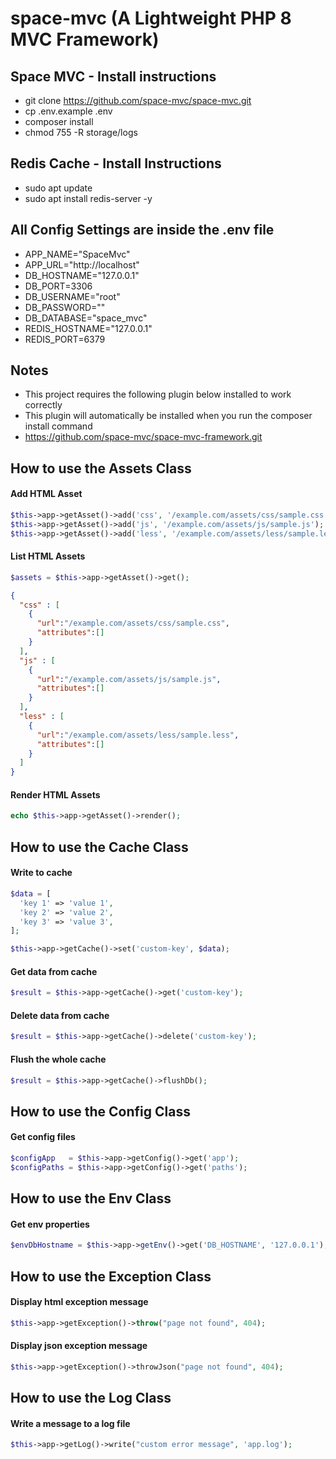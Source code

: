 # space-mvc (A Lightweight PHP 8 MVC Framework)

## Space MVC - Install instructions
- git clone https://github.com/space-mvc/space-mvc.git
- cp .env.example .env
- composer install
- chmod 755 -R storage/logs

## Redis Cache - Install Instructions
- sudo apt update
- sudo apt install redis-server -y

## All Config Settings are inside the .env file
- APP_NAME="SpaceMvc"
- APP_URL="http://localhost"
- DB_HOSTNAME="127.0.0.1"
- DB_PORT=3306
- DB_USERNAME="root"
- DB_PASSWORD=""
- DB_DATABASE="space_mvc"
- REDIS_HOSTNAME="127.0.0.1"
- REDIS_PORT=6379

## Notes
- This project requires the following plugin below installed to work correctly
- This plugin will automatically be installed when you run the composer install command
- https://github.com/space-mvc/space-mvc-framework.git

## How to use the Assets Class
#### Add HTML Asset
```php
$this->app->getAsset()->add('css', '/example.com/assets/css/sample.css');
$this->app->getAsset()->add('js', '/example.com/assets/js/sample.js');
$this->app->getAsset()->add('less', '/example.com/assets/less/sample.less');
```

#### List HTML Assets
```php
$assets = $this->app->getAsset()->get();
```

```json
{
  "css" : [
    {
      "url":"/example.com/assets/css/sample.css",
      "attributes":[]
    }
  ],
  "js" : [
    {
      "url":"/example.com/assets/js/sample.js",
      "attributes":[]
    }
  ],
  "less" : [
    {
      "url":"/example.com/assets/less/sample.less",
      "attributes":[]
    }
  ]
}
```
#### Render HTML Assets
```php
echo $this->app->getAsset()->render();
```

## How to use the Cache Class

#### Write to cache
```php
$data = [
  'key 1' => 'value 1',
  'key 2' => 'value 2',
  'key 3' => 'value 3',
];

$this->app->getCache()->set('custom-key', $data);
```

#### Get data from cache
```php
$result = $this->app->getCache()->get('custom-key');
```

#### Delete data from cache
```php
$result = $this->app->getCache()->delete('custom-key');
```

#### Flush the whole cache
```php
$result = $this->app->getCache()->flushDb();
```

## How to use the Config Class

#### Get config files
```php
$configApp   = $this->app->getConfig()->get('app');
$configPaths = $this->app->getConfig()->get('paths');
```

## How to use the Env Class

#### Get env properties
```php
$envDbHostname = $this->app->getEnv()->get('DB_HOSTNAME', '127.0.0.1');
```

## How to use the Exception Class

#### Display html exception message
```php
$this->app->getException()->throw("page not found", 404);
```

#### Display json exception message
```php
$this->app->getException()->throwJson("page not found", 404);
```

## How to use the Log Class

#### Write a message to a log file
```php
$this->app->getLog()->write("custom error message", 'app.log');
```
